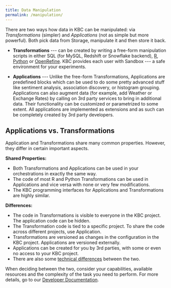 ```yaml
---
title: Data Manipulation
permalink: /manipulation/
---
```


There are two ways how data in KBC can be manipulated: via *Transformations* (simpler) and *Applications* 
(not as simple but more powerful). Both pick data from Storage, manipulate it and then store it back.

- **Transformations** --- can be created by writing a free-form manipulation scripts in either SQL 
(for MySQL, Redshift or Snowflake backend), [R](https://www.r-project.org/about.html), [Python](https://www.python.org/about/) 
or [OpenRefine](http://openrefine.org/). 
KBC provides each user with Sandbox --- a safe environment for your experiments.

- **Applications** --- Unlike the free-form Transformations, Applications are predefined blocks 
which can be used to do some pretty advanced stuff like sentiment analysis, association discovery, 
or histogram grouping. Applications can also augment data (for example, add Weather or Exchange Rates) 
by calling on 3rd party services to bring in additional data. Their functionality can be customized 
or parametrized to some extent. All applications are implemented as extensions and as such can be 
completely created by 3rd party developers. 

## Applications vs. Transformations
Application and Transformations share many common properties. However, they differ in certain important aspects.

**Shared Properties:**

- Both Transformations and Applications can be used in your orchestrations in exactly the same way. 
- The code of most R and Python Transformations can be used in Applications and vice versa with none or 
very few modifications. 
- The KBC programming interfaces for Applications and Transformations are highly similar.

**Differences:**

- The code in Transformations is visible to everyone in the KBC project. The application code can be hidden.
- The Transformation code is tied to a specific project. To share the code across different projects, 
use Application.
- Transformations are versioned as changes in the configuration in the KBC project. 
Applications are versioned externally.
- Applications can be created for you by 3rd parties, with some or even no access to your KBC project.
- There are also some [technical differences](https://developers.keboola.com/extend/custom-science/#technical-differences) between the two.


When deciding between the two, consider your capabilities, available resources and the
complexity of the task you need to perform. For more details, go to our [Developer Documentation](https://developers.keboola.com/extend/).
